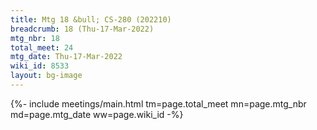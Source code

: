 ```yaml
---
title: Mtg 18 &bull; CS-280 (202210)
breadcrumb: 18 (Thu-17-Mar-2022)
mtg_nbr: 18
total_meet: 24
mtg_date: Thu-17-Mar-2022
wiki_id: 8533
layout: bg-image
---
```


{%- include meetings/main.html
    tm=page.total_meet
    mn=page.mtg_nbr
    md=page.mtg_date
    ww=page.wiki_id
-%}
